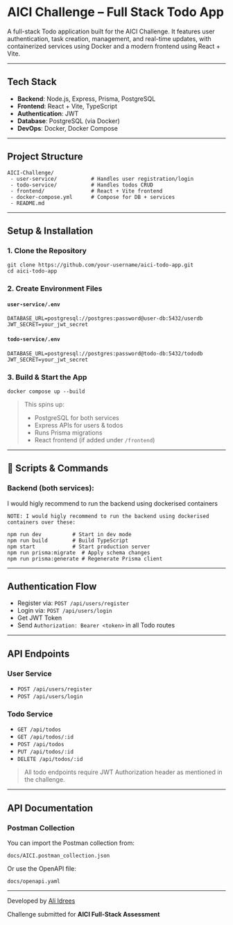 # AICI Challenge – Full Stack Todo App

A full-stack Todo application built for the AICI Challenge. It features user authentication, task creation, management, and real-time updates, with containerized services using Docker and a modern frontend using React + Vite.

---

##  Tech Stack

* **Backend**: Node.js, Express, Prisma, PostgreSQL
* **Frontend**: React + Vite, TypeScript
* **Authentication**: JWT
* **Database**: PostgreSQL (via Docker)
* **DevOps**: Docker, Docker Compose

---

## Project Structure

```
AICI-Challenge/
 - user-service/           # Handles user registration/login
 - todo-service/           # Handles todos CRUD
 - frontend/               # React + Vite frontend
 - docker-compose.yml      # Compose for DB + services
 - README.md
```

---

## Setup & Installation

### 1. Clone the Repository

```
git clone https://github.com/your-username/aici-todo-app.git
cd aici-todo-app
```

### 2. Create Environment Files

#### `user-service/.env`

```
DATABASE_URL=postgresql://postgres:password@user-db:5432/userdb
JWT_SECRET=your_jwt_secret
```

#### `todo-service/.env`

```
DATABASE_URL=postgresql://postgres:password@todo-db:5432/tododb
JWT_SECRET=your_jwt_secret
```

### 3. Build & Start the App

```
docker compose up --build
```

> This spins up:
>
> * PostgreSQL for both services
> * Express APIs for users & todos
> * Runs Prisma migrations
> * React frontend (if added under `/frontend`)

---

## 🔧 Scripts & Commands

### Backend (both services):
I would higly recommend to run the backend using dockerised containers

```
NOTE: I would higly recommend to run the backend using dockerised containers over these:

npm run dev          # Start in dev mode
npm run build        # Build TypeScript
npm start            # Start production server
npm run prisma:migrate  # Apply schema changes
npm run prisma:generate # Regenerate Prisma client
```

---

## Authentication Flow

* Register via: `POST /api/users/register`
* Login via: `POST /api/users/login`
* Get JWT Token
* Send `Authorization: Bearer <token>` in all Todo routes

---

## API Endpoints

### User Service

* `POST /api/users/register`
* `POST /api/users/login`

### Todo Service

* `GET /api/todos`
* `GET /api/todos/:id`
* `POST /api/todos`
* `PUT /api/todos/:id`
* `DELETE /api/todos/:id`

> All todo endpoints require JWT Authorization header as mentioned in the challenge.

---

## API Documentation

### Postman Collection

You can import the Postman collection from:

```
docs/AICI.postman_collection.json
```

Or use the OpenAPI file:

```
docs/openapi.yaml
```


---

Developed by [Ali Idrees](https://github.com/ali8600)

Challenge submitted for **AICI Full-Stack Assessment**
